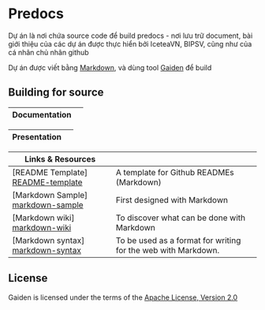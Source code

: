 # Predocs

Dự án là nơi chứa source code để build predocs - nơi lưu trữ document, bài giới thiệu của các dự án được thực hiển bởi IceteaVN, BIPSV, cũng như của cá nhân chủ nhân github

Dự án được viết bằng [Markdown](https://daringfireball.net/projects/markdown/syntax "Markdown Syntax Guide"), và dùng tool [Gaiden](https://github.com/kobo/gaiden) để build

## Building for source

| Documentation |  |
| ------ | ------ |

| Presentation |  |
| ------ | ------ |

| Links & Resources |  |
| ------ | ------ |
| [README Template] [README-template] | A template for Github READMEs (Markdown) |
| [Markdown Sample] [markdown-sample] | First designed with Markdown |
| [Markdown wiki] [markdown-wiki] | To discover what can be done with Markdown |
| [Markdown syntax] [markdown-syntax] | To be used as a format for writing for the web with Markdown. |

## License

Gaiden is licensed under the terms of the [Apache License, Version 2.0](http://www.apache.org/licenses/LICENSE-2.0.html "Apache License, Version 2.0")

[//]: # (These are reference links used in the body of this note and get stripped out when the markdown processor does its job. There is no need to format nicely because it shouldn't be seen. Thanks SO - http://stackoverflow.com/questions/4823468/store-comments-in-markdown-syntax)

   [README-template]: <README-template.html>
   [markdown-sample]: <markdown-sample.html>
   [markdown-wiki]: <https://github.com/adam-p/markdown-here/wiki>
   [markdown-syntax]: <https://daringfireball.net/projects/markdown/syntax>
